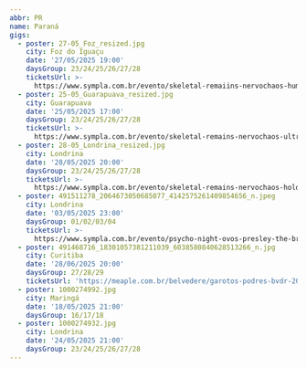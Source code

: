 ```yaml
---
abbr: PR
name: Paraná
gigs:
  - poster: 27-05_Foz_resized.jpg
    city: Foz do Iguaçu
    date: '27/05/2025 19:00'
    daysGroup: 23/24/25/26/27/28
    ticketsUrl: >-
      https://www.sympla.com.br/evento/skeletal-remaiins-nervochaos-human-cremation/2903314
  - poster: 25-05_Guarapuava_resized.jpg
    city: Guarapuava
    date: '25/05/2025 17:00'
    daysGroup: 23/24/25/26/27/28
    ticketsUrl: >-
      https://www.sympla.com.br/evento/skeletal-remains-nervochaos-ultraviolent/2903165
  - poster: 28-05_Londrina_resized.jpg
    city: Londrina
    date: '28/05/2025 20:00'
    daysGroup: 23/24/25/26/27/28
    ticketsUrl: >-
      https://www.sympla.com.br/evento/skeletal-remains-nervochaos-holder/2903183
  - poster: 491511278_2064673050685077_4142575261409854656_n.jpeg
    city: Londrina
    date: '03/05/2025 23:00'
    daysGroup: 01/02/03/04
    ticketsUrl: >-
      https://www.sympla.com.br/evento/psycho-night-ovos-presley-the-brown-vampire-catz-e-dj-farofa/2911445
  - poster: 491468716_18301057381211039_6038580840628513266_n.jpg
    city: Curitiba
    date: '28/06/2025 20:00'
    daysGroup: 27/28/29
    ticketsUrl: 'https://meaple.com.br/belvedere/garotos-podres-bvdr-2025'
  - poster: 1000274992.jpg
    city: Maringá
    date: '18/05/2025 21:00'
    daysGroup: 16/17/18
  - poster: 1000274932.jpg
    city: Londrina
    date: '24/05/2025 21:00'
    daysGroup: 23/24/25/26/27/28
---
```


